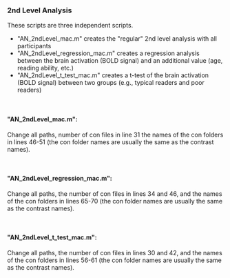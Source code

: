 ### 2nd Level Analysis

These scripts are three independent scripts.
- "AN_2ndLevel_mac.m" creates the "regular" 2nd level analysis with all participants
- "AN_2ndLevel_regression_mac.m" creates a regression analysis between the brain activation (BOLD signal) and an additional value (age, reading ability, etc.)
- "AN_2ndLevel_t_test_mac.m" creates a t-test of the brain activation (BOLD signal) between two groups (e.g., typical readers and poor readers)

<br/>

#### "AN_2ndLevel_mac.m":
Change all paths, number of con files in line 31 the names of the con folders in lines 46-51 (the con folder names are usually the same as the contrast names).

<br/>

#### "AN_2ndLevel_regression_mac.m":
Change all paths, the number of con files in lines 34 and 46, and the names of the con folders in lines 65-70 (the con folder names are usually the same as the contrast names).

<br/>

#### "AN_2ndLevel_t_test_mac.m":
Change all paths, the number of con files in lines 30 and 42, and the names of the con folders in lines 56-61 (the con folder names are usually the same as the contrast names).
